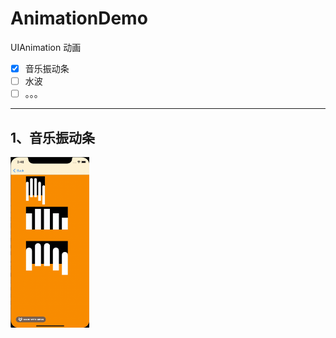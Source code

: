 # AnimationDemo
UIAnimation 动画  
- [x] 音乐振动条
- [ ] 水波
- [ ] 。。。

---  

## 1、音乐振动条  

<img src="https://github.com/cnwhao/AnimationDemo/blob/master/AnimationDemo/Resources/musiceffect.gif" width="25%">
